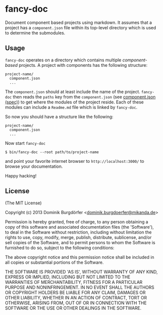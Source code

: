 
# fancy-doc

  Document component based projects using markdown.  It assumes that a
  project has a `component.json` file within its top-level directory
  which is used to determine the submodules.

## Usage

  `fancy-doc` operates on a directory which contains multiple
  *component-based* projects.  A project with components has the
  following structure:

    project-name/
      component.json
      ...

  The `component.json` should at least include the name of the
  project.  `fancy-doc` then reads the `paths` key from the
  `component.json` (see [component.json
  (spec)](https://github.com/component/component/wiki/Spec)) to get
  where the modules of the project reside.  Each of these modules can
  include a `Readme.md` file which is linked by `fancy-doc`.

  So now you should have a structure like the following:

    project-name/
      component.json
      ...

  Now start `fancy-doc`

    $ bin/fancy-doc --root path/to/project-name

  and point your favorite internet browser to
  `http://localhost:3000/` to browse your documentation.

  Happy hacking!

## License

(The MIT License)

Copyright (c) 2013 Dominik Burgdörfer &lt;dominik.burgdoerfer@mikanda.de&gt;

Permission is hereby granted, free of charge, to any person obtaining
a copy of this software and associated documentation files (the
'Software'), to deal in the Software without restriction, including
without limitation the rights to use, copy, modify, merge, publish,
distribute, sublicense, and/or sell copies of the Software, and to
permit persons to whom the Software is furnished to do so, subject to
the following conditions:

The above copyright notice and this permission notice shall be
included in all copies or substantial portions of the Software.

THE SOFTWARE IS PROVIDED 'AS IS', WITHOUT WARRANTY OF ANY KIND,
EXPRESS OR IMPLIED, INCLUDING BUT NOT LIMITED TO THE WARRANTIES OF
MERCHANTABILITY, FITNESS FOR A PARTICULAR PURPOSE AND NONINFRINGEMENT.
IN NO EVENT SHALL THE AUTHORS OR COPYRIGHT HOLDERS BE LIABLE FOR ANY
CLAIM, DAMAGES OR OTHER LIABILITY, WHETHER IN AN ACTION OF CONTRACT,
TORT OR OTHERWISE, ARISING FROM, OUT OF OR IN CONNECTION WITH THE
SOFTWARE OR THE USE OR OTHER DEALINGS IN THE SOFTWARE.
